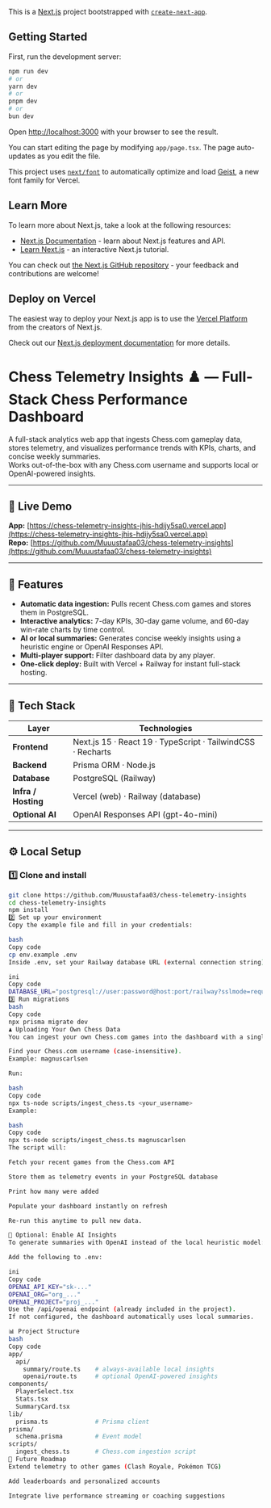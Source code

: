 This is a [Next.js](https://nextjs.org) project bootstrapped with [`create-next-app`](https://nextjs.org/docs/app/api-reference/cli/create-next-app).

## Getting Started

First, run the development server:

```bash
npm run dev
# or
yarn dev
# or
pnpm dev
# or
bun dev
```

Open [http://localhost:3000](http://localhost:3000) with your browser to see the result.

You can start editing the page by modifying `app/page.tsx`. The page auto-updates as you edit the file.

This project uses [`next/font`](https://nextjs.org/docs/app/building-your-application/optimizing/fonts) to automatically optimize and load [Geist](https://vercel.com/font), a new font family for Vercel.

## Learn More

To learn more about Next.js, take a look at the following resources:

- [Next.js Documentation](https://nextjs.org/docs) - learn about Next.js features and API.
- [Learn Next.js](https://nextjs.org/learn) - an interactive Next.js tutorial.

You can check out [the Next.js GitHub repository](https://github.com/vercel/next.js) - your feedback and contributions are welcome!

## Deploy on Vercel

The easiest way to deploy your Next.js app is to use the [Vercel Platform](https://vercel.com/new?utm_medium=default-template&filter=next.js&utm_source=create-next-app&utm_campaign=create-next-app-readme) from the creators of Next.js.

Check out our [Next.js deployment documentation](https://nextjs.org/docs/app/building-your-application/deploying) for more details.

# Chess Telemetry Insights ♟️ — Full-Stack Chess Performance Dashboard

A full-stack analytics web app that ingests Chess.com gameplay data, stores telemetry, and visualizes performance trends with KPIs, charts, and concise weekly summaries.  
Works out-of-the-box with any Chess.com username and supports local or OpenAI-powered insights.

---

## 🚀 Live Demo
**App:** [https://chess-telemetry-insights-jhis-hdijy5sa0.vercel.app](https://chess-telemetry-insights-jhis-hdijy5sa0.vercel.app)  
**Repo:** [https://github.com/Muuustafaa03/chess-telemetry-insights](https://github.com/Muuustafaa03/chess-telemetry-insights)

---

## 🧠 Features
- **Automatic data ingestion:** Pulls recent Chess.com games and stores them in PostgreSQL.  
- **Interactive analytics:** 7-day KPIs, 30-day game volume, and 60-day win-rate charts by time control.  
- **AI or local summaries:** Generates concise weekly insights using a heuristic engine or OpenAI Responses API.  
- **Multi-player support:** Filter dashboard data by any player.  
- **One-click deploy:** Built with Vercel + Railway for instant full-stack hosting.  

---

## 🧱 Tech Stack

| Layer | Technologies |
|-------|---------------|
| **Frontend** | Next.js 15 · React 19 · TypeScript · TailwindCSS · Recharts |
| **Backend** | Prisma ORM · Node.js |
| **Database** | PostgreSQL (Railway) |
| **Infra / Hosting** | Vercel (web) · Railway (database) |
| **Optional AI** | OpenAI Responses API (gpt-4o-mini) |

---

## ⚙️ Local Setup

### 1️⃣ Clone and install
```bash
git clone https://github.com/Muuustafaa03/chess-telemetry-insights
cd chess-telemetry-insights
npm install
2️⃣ Set up your environment
Copy the example file and fill in your credentials:

bash
Copy code
cp env.example .env
Inside .env, set your Railway database URL (external connection string):

ini
Copy code
DATABASE_URL="postgresql://user:password@host:port/railway?sslmode=require"
3️⃣ Run migrations
bash
Copy code
npx prisma migrate dev
♟️ Uploading Your Own Chess Data
You can ingest your own Chess.com games into the dashboard with a single command.

Find your Chess.com username (case-insensitive).
Example: magnuscarlsen

Run:

bash
Copy code
npx ts-node scripts/ingest_chess.ts <your_username>
Example:

bash
Copy code
npx ts-node scripts/ingest_chess.ts magnuscarlsen
The script will:

Fetch your recent games from the Chess.com API

Store them as telemetry events in your PostgreSQL database

Print how many were added

Populate your dashboard instantly on refresh

Re-run this anytime to pull new data.

🔌 Optional: Enable AI Insights
To generate summaries with OpenAI instead of the local heuristic model:

Add the following to .env:

ini
Copy code
OPENAI_API_KEY="sk-..."
OPENAI_ORG="org_..."
OPENAI_PROJECT="proj_..."
Use the /api/openai endpoint (already included in the project).
If not configured, the dashboard automatically uses local summaries.

📊 Project Structure
bash
Copy code
app/
  api/
    summary/route.ts    # always-available local insights
    openai/route.ts     # optional OpenAI-powered insights
components/
  PlayerSelect.tsx
  Stats.tsx
  SummaryCard.tsx
lib/
  prisma.ts             # Prisma client
prisma/
  schema.prisma         # Event model
scripts/
  ingest_chess.ts       # Chess.com ingestion script
🧭 Future Roadmap
Extend telemetry to other games (Clash Royale, Pokémon TCG)

Add leaderboards and personalized accounts

Integrate live performance streaming or coaching suggestions






